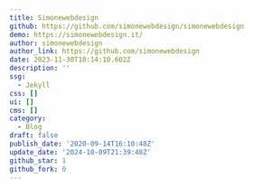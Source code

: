 ```yaml
---
title: Simonewebdesign
github: https://github.com/simonewebdesign/simonewebdesign
demo: https://simonewebdesign.it/
author: simonewebdesign
author_link: https://github.com/simonewebdesign
date: 2023-11-30T10:14:10.602Z
description: ''
ssg:
  - Jekyll
css: []
ui: []
cms: []
category:
  - Blog
draft: false
publish_date: '2020-09-14T16:10:48Z'
update_date: '2024-10-09T21:39:48Z'
github_star: 1
github_fork: 0
---
```

